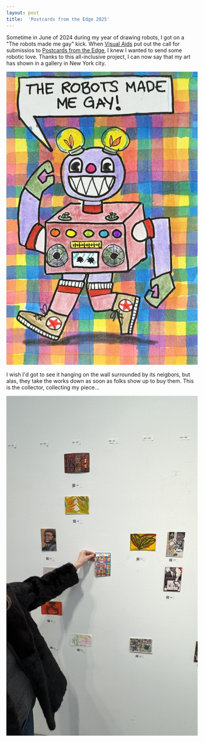 ```yaml
---
layout: post
title:  'Postcards from the Edge 2025'
---
```

Sometime in June of 2024 during my year of drawing robots, I got on a "The robots made me gay" kick. 
When [Visual Aids](https://postcards.visualaids.org/) put out the call for submissios to [Postcards from the Edge](https://postcards.visualaids.org/), I knew I wanted to send some robotic love.
Thanks to this all-inclusive project, I can now say that my art has shown in a gallery in New York city.

![My postcard from the edge: a grinning robot with a boom box body and incandescent bulb ears dances in high-top sneakers and knee-high striped sweatsocks. They assert, "The robots made me gay!"](/images/trmmg.jpeg)

I wish I'd got to see it hanging on the wall surrounded by its neigbors, but alas, they take the works down as soon as folks show up to buy them.
This is the collector, collecting my piece...

![A hand holds the corner of my postcard to remove it from the gallery wall. Eight or so other works remain on the wall, waiting.](/images/sold.jpeg)

